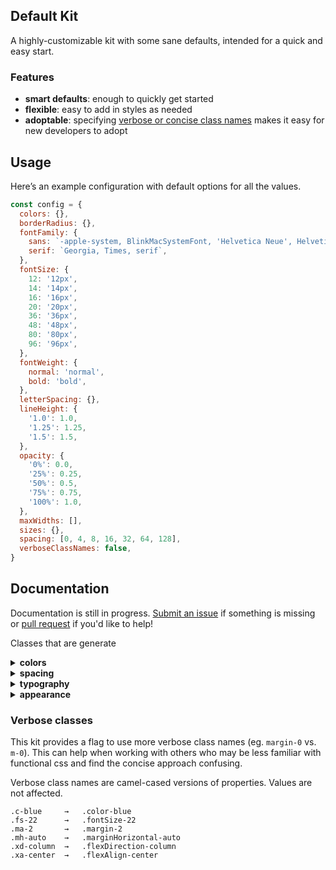 ## Default Kit

A highly-customizable kit with some sane defaults, intended for a quick and easy start.

### Features

* **smart defaults**: enough to quickly get started
* **flexible**: easy to add in styles as needed
* **adoptable**: specifying [verbose or concise class names](#verbose-classes) makes it easy for new developers to adopt

## Usage

Here’s an example configuration with default options for all the values.

```js
const config = {
  colors: {},
  borderRadius: {},
  fontFamily: {
    sans: `-apple-system, BlinkMacSystemFont, 'Helvetica Neue', Helvetica, Ubuntu, Roboto, Noto, 'Segoe UI', Arial, sans-serif`,
    serif: `Georgia, Times, serif`,
  },
  fontSize: {
    12: '12px',
    14: '14px',
    16: '16px',
    20: '20px',
    36: '36px',
    48: '48px',
    80: '80px',
    96: '96px',
  },
  fontWeight: {
    normal: 'normal',
    bold: 'bold',
  },
  letterSpacing: {},
  lineHeight: {
    '1.0': 1.0,
    '1.25': 1.25,
    '1.5': 1.5,
  },
  opacity: {
    '0%': 0.0,
    '25%': 0.25,
    '50%': 0.5,
    '75%': 0.75,
    '100%': 1.0,
  },
  maxWidths: [],
  sizes: {},
  spacing: [0, 4, 8, 16, 32, 64, 128],
  verboseClassNames: false,
}
```

## Documentation

Documentation is still in progress. [Submit an issue](/rosszurowski/hibiscss/issues) if something is missing or [pull request](/rosszurowski/hibiscss/pulls) if you'd like to help!

Classes that are generate

<details id="colors">
<summary><strong>colors</strong></summary>

**Concise**

Text color classes

```
.c-blue { color: #00f; }
.c-red  { color: #f00; }
```

**Verbose**

```css
.color-blue { color: #00f; }
.color-red  { color: #f00; }
```

</details>

<details id="spacing">
<summary><strong>spacing</strong></summary>

Spacing scale classes for `margin` and `padding` (top, left, bottom, right, horizontal, vertical, all).

**Concise**

```css
.ma-0 { margin: 0 }
.ma-1 { margin: 4px }
.ma-2 { margin: 8px }
.ma-3 { margin: 16px }
.ma-4 { margin: 32px }
.ma-5 { margin: 64px }
.ma-6 { margin: 128px }
.mt-0 { margin-top: 0 }
.mt-1 { margin-top: 4px }
.mt-2 { margin-top: 8px }
.mt-3 { margin-top: 16px }
.mt-4 { margin-top: 32px }
.mt-5 { margin-top: 64px }
.mt-6 { margin-top: 128px }
.ml-0 { margin-left: 0 }
.ml-1 { margin-left: 4px }
.ml-2 { margin-left: 8px }
.ml-3 { margin-left: 16px }
.ml-4 { margin-left: 32px }
.ml-5 { margin-left: 64px }
.ml-6 { margin-left: 128px }
.mr-0 { margin-right: 0 }
.mr-1 { margin-right: 4px }
.mr-2 { margin-right: 8px }
.mr-3 { margin-right: 16px }
.mr-4 { margin-right: 32px }
.mr-5 { margin-right: 64px }
.mr-6 { margin-right: 128px }
.mb-0 { margin-bottom: 0 }
.mb-1 { margin-bottom: 4px }
.mb-2 { margin-bottom: 8px }
.mb-3 { margin-bottom: 16px }
.mb-4 { margin-bottom: 32px }
.mb-5 { margin-bottom: 64px }
.mb-6 { margin-bottom: 128px }
.mh-0 { margin-left: 0; margin-right: 0 }
.mh-1 { margin-left: 4px; margin-right: 4px }
.mh-2 { margin-left: 8px; margin-right: 8px }
.mh-3 { margin-left: 16px; margin-right: 16px }
.mh-4 { margin-left: 32px; margin-right: 32px }
.mh-5 { margin-left: 64px; margin-right: 64px }
.mh-6 { margin-left: 128px; margin-right: 128px }
.mv-0 { margin-top: 0; margin-bottom: 0 }
.mv-1 { margin-top: 4px; margin-bottom: 4px }
.mv-2 { margin-top: 8px; margin-bottom: 8px }
.mv-3 { margin-top: 16px; margin-bottom: 16px }
.mv-4 { margin-top: 32px; margin-bottom: 32px }
.mv-5 { margin-top: 64px; margin-bottom: 64px }
.mv-6 { margin-top: 128px; margin-bottom: 128px }
.ml-auto { margin-left: auto }
.mr-auto { margin-right: auto }
.mh-auto { margin-left: auto; margin-right: auto }
.mv-auto { margin-top: auto; margin-bottom: auto }

.pa-0 { padding: 0 }
.pa-1 { padding: 4px }
.pa-2 { padding: 8px }
.pa-3 { padding: 16px }
.pa-4 { padding: 32px }
.pa-5 { padding: 64px }
.pa-6 { padding: 128px }
.pt-0 { padding-top: 0 }
.pt-1 { padding-top: 4px }
.pt-2 { padding-top: 8px }
.pt-3 { padding-top: 16px }
.pt-4 { padding-top: 32px }
.pt-5 { padding-top: 64px }
.pt-6 { padding-top: 128px }
.pl-0 { padding-left: 0 }
.pl-1 { padding-left: 4px }
.pl-2 { padding-left: 8px }
.pl-3 { padding-left: 16px }
.pl-4 { padding-left: 32px }
.pl-5 { padding-left: 64px }
.pl-6 { padding-left: 128px }
.pr-0 { padding-right: 0 }
.pr-1 { padding-right: 4px }
.pr-2 { padding-right: 8px }
.pr-3 { padding-right: 16px }
.pr-4 { padding-right: 32px }
.pr-5 { padding-right: 64px }
.pr-6 { padding-right: 128px }
.pb-0 { padding-bottom: 0 }
.pb-1 { padding-bottom: 4px }
.pb-2 { padding-bottom: 8px }
.pb-3 { padding-bottom: 16px }
.pb-4 { padding-bottom: 32px }
.pb-5 { padding-bottom: 64px }
.pb-6 { padding-bottom: 128px }
.ph-0 { padding-left: 0; padding-right: 0 }
.ph-1 { padding-left: 4px; padding-right: 4px }
.ph-2 { padding-left: 8px; padding-right: 8px }
.ph-3 { padding-left: 16px; padding-right: 16px }
.ph-4 { padding-left: 32px; padding-right: 32px }
.ph-5 { padding-left: 64px; padding-right: 64px }
.ph-6 { padding-left: 128px; padding-right: 128px }
.pv-0 { padding-top: 0; padding-bottom: 0 }
.pv-1 { padding-top: 4px; padding-bottom: 4px }
.pv-2 { padding-top: 8px; padding-bottom: 8px }
.pv-3 { padding-top: 16px; padding-bottom: 16px }
.pv-4 { padding-top: 32px; padding-bottom: 32px }
.pv-5 { padding-top: 64px; padding-bottom: 64px }
.pv-6 { padding-top: 128px; padding-bottom: 128px }
```

**Verbose**

```css
.margin-0 { margin: 0 }
.margin-1 { margin: 4px }
.margin-2 { margin: 8px }
.margin-3 { margin: 16px }
.margin-4 { margin: 32px }
.margin-5 { margin: 64px }
.margin-6 { margin: 128px }
.marginTop-0 { margin-top: 0 }
.marginTop-1 { margin-top: 4px }
.marginTop-2 { margin-top: 8px }
.marginTop-3 { margin-top: 16px }
.marginTop-4 { margin-top: 32px }
.marginTop-5 { margin-top: 64px }
.marginTop-6 { margin-top: 128px }
.marginLeft-0 { margin-left: 0 }
.marginLeft-1 { margin-left: 4px }
.marginLeft-2 { margin-left: 8px }
.marginLeft-3 { margin-left: 16px }
.marginLeft-4 { margin-left: 32px }
.marginLeft-5 { margin-left: 64px }
.marginLeft-6 { margin-left: 128px }
.marginRight-0 { margin-right: 0 }
.marginRight-1 { margin-right: 4px }
.marginRight-2 { margin-right: 8px }
.marginRight-3 { margin-right: 16px }
.marginRight-4 { margin-right: 32px }
.marginRight-5 { margin-right: 64px }
.marginRight-6 { margin-right: 128px }
.marginBottom-0 { margin-bottom: 0 }
.marginBottom-1 { margin-bottom: 4px }
.marginBottom-2 { margin-bottom: 8px }
.marginBottom-3 { margin-bottom: 16px }
.marginBottom-4 { margin-bottom: 32px }
.marginBottom-5 { margin-bottom: 64px }
.marginBottom-6 { margin-bottom: 128px }
.marginHorizontal-0 { margin-left: 0; margin-right: 0 }
.marginHorizontal-1 { margin-left: 4px; margin-right: 4px }
.marginHorizontal-2 { margin-left: 8px; margin-right: 8px }
.marginHorizontal-3 { margin-left: 16px; margin-right: 16px }
.marginHorizontal-4 { margin-left: 32px; margin-right: 32px }
.marginHorizontal-5 { margin-left: 64px; margin-right: 64px }
.marginHorizontal-6 { margin-left: 128px; margin-right: 128px }
.marginVertical-0 { margin-top: 0; margin-bottom: 0 }
.marginVertical-1 { margin-top: 4px; margin-bottom: 4px }
.marginVertical-2 { margin-top: 8px; margin-bottom: 8px }
.marginVertical-3 { margin-top: 16px; margin-bottom: 16px }
.marginVertical-4 { margin-top: 32px; margin-bottom: 32px }
.marginVertical-5 { margin-top: 64px; margin-bottom: 64px }
.marginVertical-6 { margin-top: 128px; margin-bottom: 128px }
.marginLeft-auto { margin-left: auto }
.marginRight-auto { margin-right: auto }
.marginHorizontal-auto { margin-left: auto; margin-right: auto }
.marginVertical-auto { margin-top: auto; margin-bottom: auto }
```
</details>

<details id="typography">
<summary><strong>typography</strong></summary>

Spacing scale classes for `margin` and `padding` (top, left, bottom, right, horizontal, vertical, all).

```css
.ff-sans { font-family: sans-serif; }
.ff-serif { font-family: serif; }

.fw-normal { font-weight: normal; }
.fw-bold { font-weight: bold; }

.fs-12 { font-size: 12px; }
.fs-14 { font-size: 14px; }
.fs-16 { font-size: 16px; }
.fs-20 { font-size: 20px; }
.fs-36 { font-size: 36px; }
.fs-48 { font-size: 48px; }
.fs-80 { font-size: 80px; }
.fs-96 { font-size: 96px; }

/* letter spacing not set by default, needs the `letterSpacing` prop to define, but selectors will look like this */
.ls-0d1 { letter-spacing: 0.1px; }
.ls-1 { letter-spacing: 1px; }

.lh-1d0 { line-height: 1.0; }
.lh-1d25 { line-height: 1.25; }
.lh-1d5 { line-height: 1.5; }
```

</details>

<details id="appearance">
<summary><strong>appearance</strong></summary>

Classes for `opacity` and `border-radius`.

```css
.o-0p { opacity: 0.0; }
.o-25p { opacity: 0.25; }
.o-50p { opacity: 0.5; }
.o-75p { opacity: 0.75; }
.o-100p { opacity: 1.0; }
```

```css
/* border radius not set by default, needs the `borderRadius` prop to define, but selectors will can look like this */
.br-0 { border-radius: 0; }
.br-3 { border-radius: 3px; }
.br-pill { border-radius: 9999px; }
```

</details>


### Verbose classes

This kit provides a flag to use more verbose class names (eg. `margin-0` vs. `m-0`). This can help when working with others who may be less familiar with functional css and find the concise approach confusing.

Verbose class names are camel-cased versions of properties. Values are not affected.

```
.c-blue     →   .color-blue
.fs-22      →   .fontSize-22
.ma-2       →   .margin-2
.mh-auto    →   .marginHorizontal-auto
.xd-column  →   .flexDirection-column
.xa-center  →   .flexAlign-center
```
